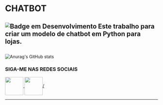 # CHATBOT
![Badge em Desenvolvimento](http://img.shields.io/static/v1?label=PROJETO&message=EM%20DESENVOLVIMENTO&color=GREEN&style=for-the-badge)
Este trabalho para criar um modelo de chatbot em Python para lojas.
---
## 
 ![Anurag's GitHub stats](https://github-readme-stats.vercel.app/api?username=higo-ricardo&theme=merko&show_icons=true)


 ### SIGA-ME NAS REDES SOCIAIS
       
 <div>
  <a href="https://www.linkedin.com/in/higomelo/">
     <img src="https://cdn.jsdelivr.net/gh/devicons/devicon@latest/icons/linkedin/linkedin-original.svg" align="center" heigth="60" width="60"/>
  </a>

  <a href="https://www.linkedin.com/in/higomelo/">
    <img src="https://cdn.jsdelivr.net/gh/devicons/devicon@latest/icons/facebook/facebook-original.svg" align="center" heigth="60" width="60" />/          
  </a>
</div>

---

